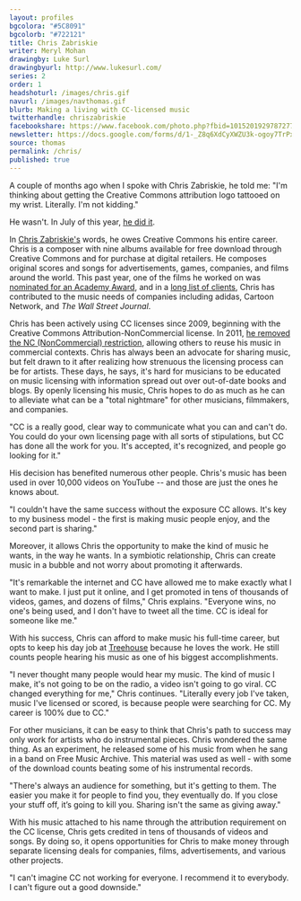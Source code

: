 ```yaml
---
layout: profiles
bgcolora: "#5C8091"
bgcolorb: "#722121"
title: Chris Zabriskie
writer: Meryl Mohan
drawingby: Luke Surl
drawingbyurl: http://www.lukesurl.com/
series: 2
order: 1
headshoturl: /images/chris.gif
navurl: /images/navthomas.gif
blurb: Making a living with CC-licensed music
twitterhandle: chriszabriskie
facebookshare: https://www.facebook.com/photo.php?fbid=10152019297872777
newsletter: https://docs.google.com/forms/d/1-_Z8q6XdCyXWZU3k-ogoy7TrPxhSN7nYHPvjj0MwogA/viewform?entry.239708838=Team+Open+-+Thomas&entry.1860916380&entry.1017428125&entry.1257771276
source: thomas
permalink: /chris/
published: true
---
```


A couple of months ago when I spoke with Chris Zabriskie, he told me: "I'm thinking about getting the Creative Commons attribution logo tattooed on my wrist. Literally. I'm not kidding."

He wasn't. In July of this year, [he did it](https://www.flickr.com/photos/chriszabriskie/14951359402/).

In [Chris Zabriskie's](http://chriszabriskie.com/) words, he owes Creative Commons his entire career. Chris is a composer with nine albums available for free download through Creative Commons and for purchase at digital retailers. He composes original scores and songs for advertisements, games, companies, and films around the world. This past year, one of the films he worked on was [nominated for an Academy Award](http://www.facingfearmovie.com/), and in a [long list of clients](http://chriszabriskie.com/clients/), Chris has contributed to the music needs of companies including adidas, Cartoon Network, and *The Wall Street Journal*.

Chris has been actively using CC licenses since 2009, beginning with the Creative Commons Attribution-NonCommercial license. In 2011, [he removed the NC (NonCommercial) restriction](http://freemusicarchive.org/member/chriszabriskie/blog/Why_I_Went_CC_BY), allowing others to reuse his music in commercial contexts. Chris has always been an advocate for sharing music, but felt drawn to it after realizing how strenuous the licensing process can be for artists. These days, he says, it's hard for musicians to be educated on music licensing with information spread out over out-of-date books and blogs. By openly licensing his music, Chris hopes to do as much as he can to alleviate what can be a "total nightmare" for other musicians, filmmakers, and companies. 

"CC is a really good, clear way to communicate what you can and can't do. You could do your own licensing page with all sorts of stipulations, but CC has done all the work for you. It's accepted, it's recognized, and people go looking for it."

His decision has benefited numerous other people. Chris's music has been used in over 10,000 videos on YouTube -- and those are just the ones he knows about.

"I couldn't have the same success without the exposure CC allows. It's key to my business model - the first is making music people enjoy, and the second part is sharing."

Moreover, it allows Chris the opportunity to make the kind of music he wants, in the way he wants. In a symbiotic relationship, Chris can create music in a bubble and not worry about promoting it afterwards.

"It's remarkable the internet and CC have allowed me to make exactly what I want to make. I just put it online, and I get promoted in tens of thousands of videos, games, and dozens of films," Chris explains. "Everyone wins, no one's being used, and I don't have to tweet all the time. CC is ideal for someone like me."

With his success, Chris can afford to make music his full-time career, but opts to keep his day job at [Treehouse](http://teamtreehouse.com/) because he loves the work. He still counts people hearing his music as one of his biggest accomplishments.

"I never thought many people would hear my music. The kind of music I make, it's not going to be on the radio, a video isn't going to go viral. CC changed everything for me," Chris continues. "Literally every job I've taken, music I've licensed or scored, is because people were searching for CC. My career is 100% due to CC."

For other musicians, it can be easy to think that Chris's path to success may only work for artists who do instrumental pieces. Chris wondered the same thing. As an experiment, he released some of his music from when he sang in a band on Free Music Archive. This material was used as well - with some of the download counts beating some of his instrumental records. 

"There's always an audience for something, but it's getting to them. The easier you make it for people to find you, they eventually do. If you close your stuff off, it’s going to kill you. Sharing isn't the same as giving away."

With his music attached to his name through the attribution requirement on the CC license, Chris gets credited in tens of thousands of videos and songs. By doing so, it opens opportunities for Chris to make money through separate licensing deals for companies, films, advertisements, and various other projects.

"I can't imagine CC not working for everyone. I recommend it to everybody. I can't figure out a good downside."